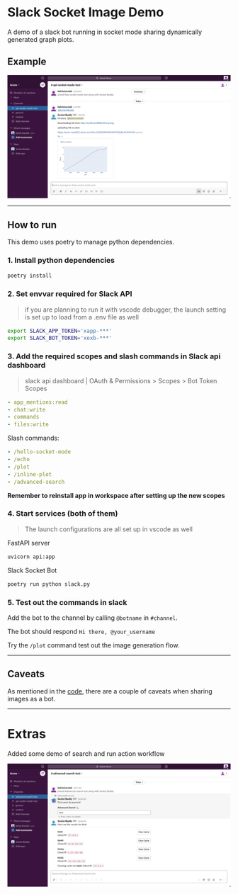 # Slack Socket Image Demo

A demo of a slack bot running in socket mode sharing dynamically generated graph plots.

## Example

![Slack bot sending image on demand](docs/images/screen_shot_1.png)

---

## How to run

This demo uses poetry to manage python dependencies.

### 1. Install python dependencies

```sh
poetry install
```

### 2. Set envvar required for Slack API

> if you are planning to run it with vscode debugger, the launch setting is set up to load from a .env file as well

```sh
export SLACK_APP_TOKEN='xapp-***'
export SLACK_BOT_TOKEN='xoxb-***'
```

### 3. Add the required scopes and slash commands in Slack api dashboard

> slack api dashboard | OAuth & Permissions > Scopes > Bot Token Scopes

```yaml
- app_mentions:read
- chat:write
- commands
- files:write
```

Slash commands:

```yaml
- /hello-socket-mode
- /echo
- /plot
- /inline-plot
- /advanced-search
```

**Remember to reinstall app in workspace after setting up the new scopes**

### 4. Start services (both of them)

> The launch configurations are all set up in vscode as well

FastAPI server

```sh
uvicorn api:app
```

Slack Socket Bot

```sh
poetry run python slack.py
```

### 5. Test out the commands in slack

Add the bot to the channel by calling `@botname` in `#channel`.

The bot should respond `Hi there, @your_username`

Try the `/plot` command test out the image generation flow.

---

## Caveats

As mentioned in the [code](slack.py#L51-L73), there are a couple of caveats when sharing images as a bot.

---

# Extras

Added some demo of search and run action workflow

![Slack bot handling workflow](docs/images/screen_shot_2.png)
